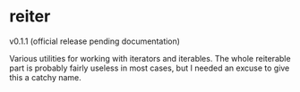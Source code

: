 # reiter
v0.1.1 (official release pending documentation)

Various utilities for working with iterators and iterables. The whole reiterable part is probably fairly useless in most cases, but I needed an excuse to give this a catchy name.

